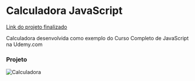 # Calculadora JavaScript

[Link do projeto finalizado](https://calculadora-javascript.netlify.app/)

Calculadora desenvolvida como exemplo do Curso Completo de JavaScript na Udemy.com

### Projeto
![Calculadora](https://firebasestorage.googleapis.com/v0/b/hcode-com-br.appspot.com/o/calculadora-hcode.jpg?alt=media&token=5406aa3f-b965-401c-9b4e-654609c78b33)
